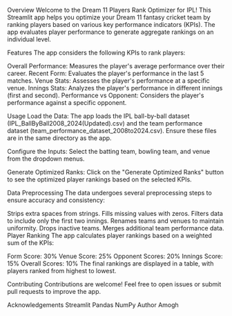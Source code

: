 Overview
Welcome to the Dream 11 Players Rank Optimizer for IPL! This Streamlit app helps you optimize your Dream 11 fantasy cricket team by ranking players based on various key performance indicators (KPIs). The app evaluates player performance to generate aggregate rankings on an individual level.

Features
The app considers the following KPIs to rank players:

Overall Performance: Measures the player's average performance over their career.
Recent Form: Evaluates the player's performance in the last 5 matches.
Venue Stats: Assesses the player's performance at a specific venue.
Innings Stats: Analyzes the player's performance in different innings (first and second).
Performance vs Opponent: Considers the player's performance against a specific opponent.


Usage
Load the Data:
The app loads the IPL ball-by-ball dataset (IPL_BallByBall2008_2024(Updated).csv) and the team performance dataset (team_performance_dataset_2008to2024.csv). Ensure these files are in the same directory as the app.

Configure the Inputs:
Select the batting team, bowling team, and venue from the dropdown menus.

Generate Optimized Ranks:
Click on the "Generate Optimized Ranks" button to see the optimized player rankings based on the selected KPIs.

Data Preprocessing
The data undergoes several preprocessing steps to ensure accuracy and consistency:

Strips extra spaces from strings.
Fills missing values with zeros.
Filters data to include only the first two innings.
Renames teams and venues to maintain uniformity.
Drops inactive teams.
Merges additional team performance data.
Player Ranking
The app calculates player rankings based on a weighted sum of the KPIs:

Form Score: 30%
Venue Score: 25%
Opponent Scores: 20%
Innings Score: 15%
Overall Scores: 10%
The final rankings are displayed in a table, with players ranked from highest to lowest.

Contributing
Contributions are welcome! Feel free to open issues or submit pull requests to improve the app.

Acknowledgements
Streamlit
Pandas
NumPy
Author
Amogh

